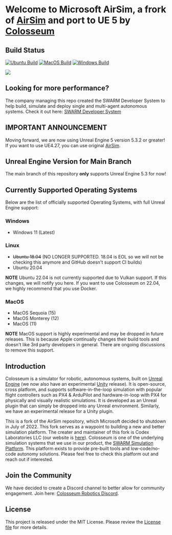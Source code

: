 # Welcome to Microsoft AirSim, a frork of [AirSim](https://github.com/microsoft/AirSim) and port to UE 5 by [Colosseum](https://github.com/CodexLabsLLC/Colosseum)
  
## Build Status
[![Ubuntu Build](https://github.com/OpenSourceVideoGames/AirSim/actions/workflows/test_ubuntu.yml/badge.svg)](https://github.com/OpenSourceVideoGames/AirSim/actions/workflows/test_ubuntu.yml)
[![MacOS Build](https://github.com/OpenSourceVideoGames/AirSim/actions/workflows/test_macos.yml/badge.svg)](https://github.com/OpenSourceVideoGames/AirSim/actions/workflows/test_macos.yml)
[![Windows Build](https://github.com/OpenSourceVideoGames/AirSim/actions/workflows/test_windows.yml/badge.svg)](https://github.com/OpenSourceVideoGames/AirSim/actions/workflows/test_windows.yml)

[![](https://dcbadge.vercel.app/api/server/y9ZJKKKn8J)](https://discord.gg/y9ZJKKKn8J)
  
## Looking for more performance?
The company managing this repo created the SWARM Developer System to help build, simulate and deploy single and
multi-agent autonomous systems. Check it out here: [SWARM Developer System](https://www.swarmsim.io/overview/developer)
  
## IMPORTANT ANNOUNCEMENT
Moving forward, we are now using Unreal Engine 5 version 5.3.2 or greater! If you
want to use UE4.27, you can use original [AirSim](https://github.com/microsoft/AirSim).
  
## Unreal Engine Version for Main Branch
The main branch of this repository **only** supports Unreal Engine 5.3 for now!
  
## Currently Supported Operating Systems
Below are the list of officially supported Operating Systems, with full Unreal Engine support:
### Windows
- Windows 11 (Latest)

### Linux
- ~~Ubuntu 18.04~~ (NO LONGER SUPPORTED. 18.04 is EOL so we will not be checking this anymore and GitHub doesn't support CI builds)
- Ubuntu 20.04
  
**NOTE** Ubuntu 22.04 is not currently supported due to Vulkan support. If this changes, we will notify you here. If you want to use Colosseum on 22.04, we highly recommend that you use Docker.

### MacOS
- MacOS Sequoia (15)
- MacOS Monterey (12)
- MacOS (11)
  
**NOTE** MacOS support is highly experimental and may be dropped in future releases. This is because Apple continually changes their build tools and doesn't like 3rd party developers in general. There are ongoing discussions to remove this support.
  
## Introduction
  
Colosseum is a simulator for robotic, autonomous systems, built on [Unreal Engine](https://www.unrealengine.com/) (we now also have an experimental [Unity](https://unity3d.com/) release). It is open-source, cross platform, and supports software-in-the-loop simulation with popular flight controllers such as PX4 & ArduPilot and hardware-in-loop with PX4 for physically and visually realistic simulations. It is developed as an Unreal plugin that can simply be dropped into any Unreal environment. Similarly, we have an experimental release for a Unity plugin.
  
This is a fork of the AirSim repository, which Microsoft decided to shutdown in July of 2022. This fork serves as a waypoint to building a new and better simulation platform. The creater and maintainer of this fork is Codex Laboratories LLC (our website is [here](https://www.codex-labs-llc.com)). Colosseum is one of the underlying simulation systems that we use in our product, the [SWARM Simulation Platform](https://www.swarmsim.io). This platform exists to provide pre-built tools and low-code/no-code autonomy solutions. Please feel free to check this platform out and reach out if interested.

## Join the Community
We have decided to create a Discord channel to better allow for community engagement. Join here: [Colosseum Robotics Discord](https://discord.gg/y9ZJKKKn8J).
  

## License

This project is released under the MIT License. Please review the [License file](LICENSE) for more details.


